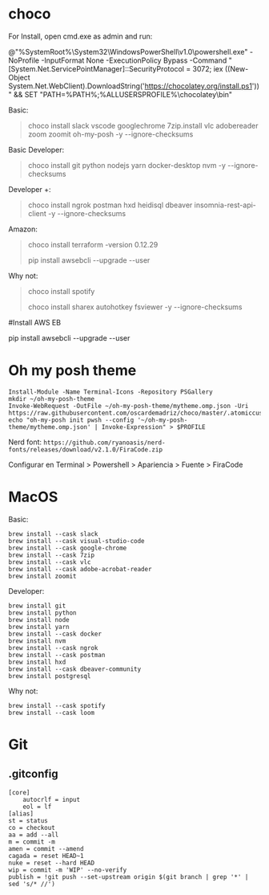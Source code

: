 # choco
For Install, open cmd.exe as admin and run:

@"%SystemRoot%\System32\WindowsPowerShell\v1.0\powershell.exe" -NoProfile -InputFormat None -ExecutionPolicy Bypass -Command " [System.Net.ServicePointManager]::SecurityProtocol = 3072; iex ((New-Object System.Net.WebClient).DownloadString('https://chocolatey.org/install.ps1'))" && SET "PATH=%PATH%;%ALLUSERSPROFILE%\chocolatey\bin"

Basic:  

> choco install slack vscode googlechrome 7zip.install vlc adobereader zoom zoomit oh-my-posh -y --ignore-checksums

Basic Developer:

> choco install git python nodejs yarn docker-desktop nvm -y --ignore-checksums
 
Developer +:

> choco install ngrok postman  hxd heidisql  dbeaver insomnia-rest-api-client -y --ignore-checksums 

Amazon:

> choco install terraform -version 0.12.29
> 
> pip install awsebcli --upgrade --user


Why not:
> choco install spotify
> 
> choco install sharex autohotkey fsviewer -y --ignore-checksums

#Install AWS EB

pip install awsebcli --upgrade --user

# Oh my posh theme

```
Install-Module -Name Terminal-Icons -Repository PSGallery
mkdir ~/oh-my-posh-theme
Invoke-WebRequest -OutFile ~/oh-my-posh-theme/mytheme.omp.json -Uri https://raw.githubusercontent.com/oscardemadriz/choco/master/.atomiccustom.omp.json
echo "oh-my-posh init pwsh --config '~/oh-my-posh-theme/mytheme.omp.json' | Invoke-Expression" > $PROFILE
```

Nerd font:
 `https://github.com/ryanoasis/nerd-fonts/releases/download/v2.1.0/FiraCode.zip`

Configurar en Terminal > Powershell > Apariencia > Fuente > FiraCode


# MacOS

Basic:

```
brew install --cask slack
brew install --cask visual-studio-code
brew install --cask google-chrome
brew install --cask 7zip
brew install --cask vlc
brew install --cask adobe-acrobat-reader
brew install zoomit
```

Developer:

```
brew install git
brew install python
brew install node
brew install yarn
brew install --cask docker
brew install nvm
brew install --cask ngrok
brew install --cask postman
brew install hxd
brew install --cask dbeaver-community
brew install postgresql
```

Why not: 

```
brew install --cask spotify
brew install --cask loom
```


# Git

## .gitconfig

```
[core]
	autocrlf = input
	eol = lf
[alias]
st = status
co = checkout
aa = add --all
m = commit -m 
amen = commit --amend
cagada = reset HEAD~1
nuke = reset --hard HEAD
wip = commit -m 'WIP' --no-verify
publish = !git push --set-upstream origin $(git branch | grep '*' | sed 's/* //')
```
